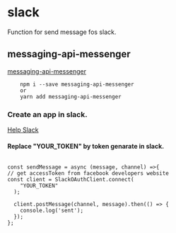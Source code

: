 # slack
Function for send message fos slack.

## messaging-api-messenger

[messaging-api-messenger](https://github.com/Yoctol/messaging-apis)

```
    npm i --save messaging-api-messenger
    or
    yarn add messaging-api-messenger
```
### Create an app in slack.
[Help Slack](https://slack.com/intl/pt-br/help/articles/115005265703)

#### Replace "YOUR_TOKEN" by token genarate in slack.
```

const sendMessage = async (message, channel) =>{
// get accessToken from facebook developers website
const client = SlackOAuthClient.connect(
    "YOUR_TOKEN"
  );
  
  client.postMessage(channel, message).then(() => {
    console.log('sent');
  });
};

```